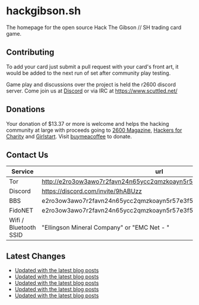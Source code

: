 # hackgibson.sh
The homepage for the open source Hack The Gibson // SH trading card game.


## Contributing

To add your card just submit a pull request with your card's front art, it would be added to the next run of set after community play testing.

Game play and discussions over the project is held the r2600 discord server. Come join us at [Discord](https://discord.com/invite/9hABUzz) or via IRC at https://www.scuttled.net/


## Donations

Your donation of $13.37 or more is welcome and helps the hacking community at large with proceeds going to [2600 Magazine](https://2600.com/), [Hackers for Charity](https://hackersforcharity.org) and [Girlstart](https://girlstart.org).  Visit [buymeacoffee](https://www.buymeacoffee.com/hackgibson.sh) to donate.


## Contact Us

Service | url
-|-
Tor | http://e2ro3ow3awo7r2favn24n65ycc2qmzkoayn5r57e3f56nvjwdcgg32ad.onion
Discord | https://discord.com/invite/9hABUzz
BBS | e2ro3ow3awo7r2favn24n65ycc2qmzkoayn5r57e3f56nvjwdcgg32ad.onion:23
FidoNET | e2ro3ow3awo7r2favn24n65ycc2qmzkoayn5r57e3f56nvjwdcgg32ad.onion:24554
Wifi / Bluetooth SSID | "Ellingson Mineral Company" or "EMC Net - <fidonet address>"

## Latest Changes
<!-- BLOG-POST-LIST:START -->
- [Updated with the latest blog posts](https://github.com/DFW2600/hackgibson.sh/commit/ad0ffaba6bad15a5b5e228de6e4586e1439b9cbe)
- [Updated with the latest blog posts](https://github.com/DFW2600/hackgibson.sh/commit/363e5d91739cea2e9e0b124ad4a44c5111e4295a)
- [Updated with the latest blog posts](https://github.com/DFW2600/hackgibson.sh/commit/aee0b59e83827c1ede15a9aca0b7d9d9a8ad768c)
- [Updated with the latest blog posts](https://github.com/DFW2600/hackgibson.sh/commit/72f87b6a01807b3ff97a6c95fb60e8c434dbf8b1)
- [Updated with the latest blog posts](https://github.com/DFW2600/hackgibson.sh/commit/03f3d8462dc261f01d7928e877072cdd6e5312fa)
<!-- BLOG-POST-LIST:END -->
